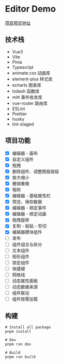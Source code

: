 # Editor Demo

[项目预览地址](https://halfwayhill.github.io/editor-demo/#/)

## 技术栈

- Vue3
- Vite
- Pinia
- Typescript
- animate.css 动画库
- element-plus 样式库
- echarts 图表库
- lodash 函数库
- mitt 事件收发库
- vue-router 路由库
- ESLint
- Prettier
- husky
- lint-staged

## 项目功能

- [x] 编辑器 - 画布
- [x] 自定义组件
- [x] 拖拽
- [x] 删除组件、调整图层层级
- [x] 放大缩小
- [x] 撤销重做
- [x] 吸附
- [x] 编辑器 - 基础属性栏
- [x] 预览、保存数据
- [x] 编辑器 - 绑定事件
- [x] 编辑器 - 绑定动画
- [x] 拖拽旋转
- [x] 复制 - 粘贴 - 剪切
- [x] 编辑器模块组件
- [ ] 发布
- [ ] 组件组合与拆分
- [ ] 文本组件
- [ ] 矩形组件
- [ ] 锁定组件
- [ ] 快捷键
- [ ] 网格线
- [ ] 动态属性面板
- [ ] 动态数据来源
- [ ] 组件联动
- [ ] 组件按需加载

## 构建

```shell
# Install all package
pnpm install
```

```shell
# Dev
pnpm run dev
```

```shell
# Build
pnpm run build
```
